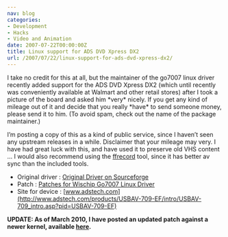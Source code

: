 ```yaml
---
nav: blog
categories:
- Development
- Hacks
- Video and Animation
date: 2007-07-22T00:00:00Z
title: Linux support for ADS DVD Xpress DX2
url: /2007/07/22/linux-support-for-ads-dvd-xpress-dx2/
---
```


I take no credit for this at all, but the maintainer of the go7007 linux driver recently added support for the ADS DVD Xpress DX2 (which until recently was conveniently available at Walmart and other retail stores) after I took a picture of the board and asked him \*very\* nicely. If you get any kind of mileage out of it and decide that you really \*have\* to send someone money, please send it to him. (To avoid spam, check out the name of the package maintainer.)

I’m posting a copy of this as a kind of public service, since I haven’t seen any upstream releases in a while. Disclaimer that your mileage may very. I have had great luck with this, and have used it to preserve old VHS content … I would also recommend using the [ffrecord](http://colabti.de/convertx/) tool, since it has better av sync than the included tools.

 * Original driver : [Original Driver on Sourceforge](http://sourceforge.net/projects/wis-go7007/)
 * Patch : [Patches for Wischip Go7007 Linux Driver](http://home.comcast.net/~bender647/go7007/)
 * Site for device : [www.adstech.com](http://www.adstech.com/products/USBAV-709-EF/intro/USBAV-709_intro.asp?pid=USBAV-709-EF)

**UPDATE: As of March 2010, I have posted an updated patch against a newer kernel, available [here](/2010/03/25/updated-linux-support-for-ads-dvd-xpress-dx2/).**

